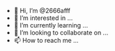 - 👋 Hi, I’m @2666afff
- 👀 I’m interested in ...
- 🌱 I’m currently learning ...
- 💞️ I’m looking to collaborate on ...
- 📫 How to reach me ...

<!---
2666afff/2666afff is a ✨ special ✨ repository because its `README.md` (this file) appears on your GitHub profile.
You can click the Preview link to take a look at your changes.
--->

